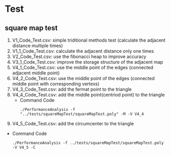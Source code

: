 # Test

## square map test
1. V1_Code_Test.csv: simple triditional methods test (calculate the adjacent distance multiple times)
2. V1_1_Code_Test.csv: calculate the adjacent distance only one times
3. V2_Code_Test.csv: use the fibonacci heap to improve accuracy
4. V3_1_Code_Test.csv: improve the storage structure of the adjacent map
5. V4_1_Code_Test.csv: use the middle point of the edges (connected adjacent middle point)
6. V4_2_Code_Test.csv: use the middle point of the edges (connected middle point with corresponding vertexs)
7. V4_3_Code_Test.csv: add the fermat point to the triangle
8. V4_4_Code_Test.csv: add the middle point(centriod point) to the triangle
   - Command Code
     ```
     ./PerformanceAnalysis -f "../tests/squareMapTest/squareMapTest.poly" -M -V V4_4
     ```
9.  V4_5_Code_Test.csv: add the circumcenter to the triangle
   - Command Code
     ```
     ./PerformanceAnalysis -f ../tests/squareMapTest/squareMapTest.poly -V V4_5 -C
     ```

